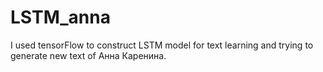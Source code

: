 # LSTM_anna
I used tensorFlow to construct LSTM model for text learning and trying to generate new text of Анна Каренина.
